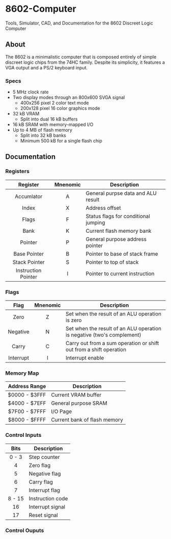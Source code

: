 # 8602-Computer
Tools, Simulator, CAD, and Documentation for the 8602 Discreet Logic Computer

## About
The 8602 is a minimalistic computer that is composed entirely of simple discreet logic chips from the 74HC family. Despite its simplicity, it features a VGA output and a PS/2 keyboard input.

### Specs
- 5 MHz clock rate
- Two display modes through an 800x600 SVGA signal
	- 400x256 pixel 2 color text mode
	- 200x128 pixel 16 color graphics mode
- 32 kB VRAM
	- Split into dual 16 kB buffers
- 16 kB SRAM with memory-mapped I/O
- Up to 4 MB of flash memory
	- Split into 32 kB banks
	- Minimum 500 kB for a single flash chip

## Documentation
### Registers
| Register            | Mnenomic | Description                          |
| :------:            | :------: | -----------                          |
| Accumlator          | A        | General purpse data and ALU result   |
| Index               | X        | Address offset                       |
| Flags               | F        | Status flags for conditional jumping |
| Bank                | K        | Current flash memory bank            |
| Pointer             | P        | General purpose address pointer      |
| Base Pointer        | B        | Pointer to base of stack frame       |
| Stack Pointer       | S        | Pointer to top of stack              |
| Instruction Pointer | I        | Pointer to current instruction       |

### Flags
| Flag      | Mnenomic | Description
| :--:      | :------: | -----------                                                            |
| Zero      | Z        | Set when the result of an ALU operation is zero                        |
| Negative  | N        | Set when the result of an ALU operation is negative (two's complement) |
| Carry     | C        | Carry out from a sum operation or shift out from a shift operation     |
| Interrupt | I        | Interrupt enable                                                       |

### Memory Map
| Address Range | Description                  |
| :-----------: | -----------                  |
| $0000 - $3FFF | Current VRAM buffer          |
| $4000 - $7EFF | General purpose SRAM         |
| $7F00 - $7FFF | I/O Page                     |
| $8000 - $FFFF | Current bank of flash memory |

### Control Inputs
| Bits   | Description      |
| :--:   | -----------      |
| 0 - 3  | Step counter     |
| 4      | Zero flag        |
| 5      | Negative flag    |
| 6      | Carry flag       |
| 7      | Interrupt flag   |
| 8 - 15 | Instruction code |
| 16     | Interrupt signal |
| 17     | Reset signal     |

### Control Ouputs

